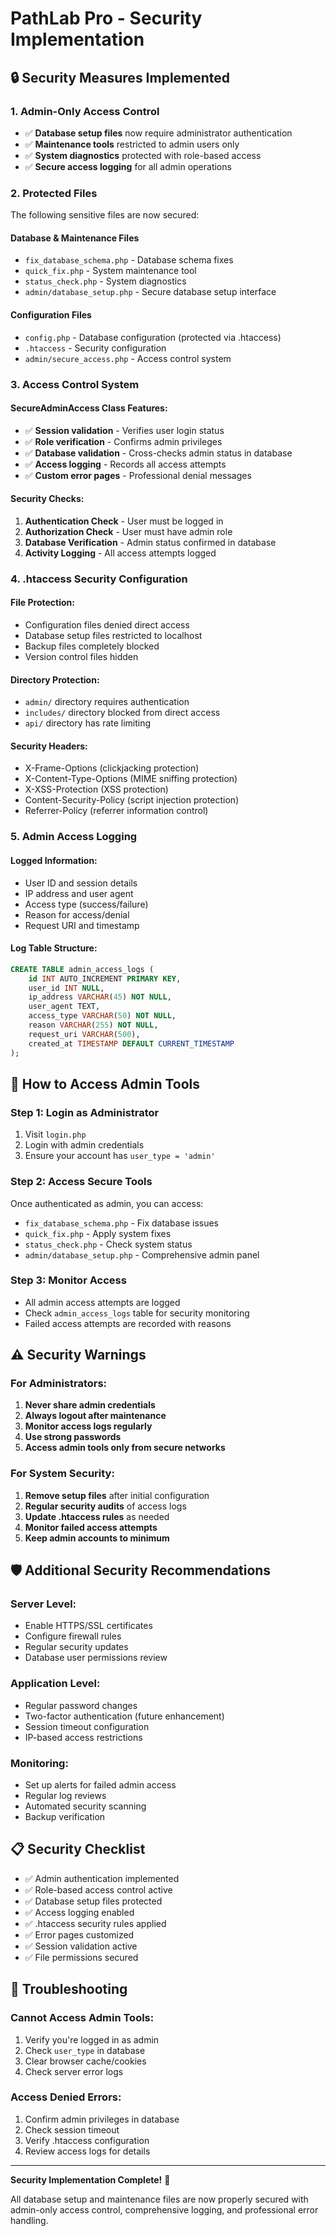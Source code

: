 # PathLab Pro - Security Implementation

## 🔒 **Security Measures Implemented**

### **1. Admin-Only Access Control**
- ✅ **Database setup files** now require administrator authentication
- ✅ **Maintenance tools** restricted to admin users only
- ✅ **System diagnostics** protected with role-based access
- ✅ **Secure access logging** for all admin operations

### **2. Protected Files**
The following sensitive files are now secured:

#### **Database & Maintenance Files**
- `fix_database_schema.php` - Database schema fixes
- `quick_fix.php` - System maintenance tool
- `status_check.php` - System diagnostics
- `admin/database_setup.php` - Secure database setup interface

#### **Configuration Files**
- `config.php` - Database configuration (protected via .htaccess)
- `.htaccess` - Security configuration
- `admin/secure_access.php` - Access control system

### **3. Access Control System**

#### **SecureAdminAccess Class Features:**
- ✅ **Session validation** - Verifies user login status
- ✅ **Role verification** - Confirms admin privileges
- ✅ **Database validation** - Cross-checks admin status in database
- ✅ **Access logging** - Records all access attempts
- ✅ **Custom error pages** - Professional denial messages

#### **Security Checks:**
1. **Authentication Check** - User must be logged in
2. **Authorization Check** - User must have admin role
3. **Database Verification** - Admin status confirmed in database
4. **Activity Logging** - All access attempts logged

### **4. .htaccess Security Configuration**

#### **File Protection:**
- Configuration files denied direct access
- Database setup files restricted to localhost
- Backup files completely blocked
- Version control files hidden

#### **Directory Protection:**
- `admin/` directory requires authentication
- `includes/` directory blocked from direct access
- `api/` directory has rate limiting

#### **Security Headers:**
- X-Frame-Options (clickjacking protection)
- X-Content-Type-Options (MIME sniffing protection)
- X-XSS-Protection (XSS protection)
- Content-Security-Policy (script injection protection)
- Referrer-Policy (referrer information control)

### **5. Admin Access Logging**

#### **Logged Information:**
- User ID and session details
- IP address and user agent
- Access type (success/failure)
- Reason for access/denial
- Request URI and timestamp

#### **Log Table Structure:**
```sql
CREATE TABLE admin_access_logs (
    id INT AUTO_INCREMENT PRIMARY KEY,
    user_id INT NULL,
    ip_address VARCHAR(45) NOT NULL,
    user_agent TEXT,
    access_type VARCHAR(50) NOT NULL,
    reason VARCHAR(255) NOT NULL,
    request_uri VARCHAR(500),
    created_at TIMESTAMP DEFAULT CURRENT_TIMESTAMP
);
```

## 🚀 **How to Access Admin Tools**

### **Step 1: Login as Administrator**
1. Visit `login.php`
2. Login with admin credentials
3. Ensure your account has `user_type = 'admin'`

### **Step 2: Access Secure Tools**
Once authenticated as admin, you can access:
- `fix_database_schema.php` - Fix database issues
- `quick_fix.php` - Apply system fixes
- `status_check.php` - Check system status
- `admin/database_setup.php` - Comprehensive admin panel

### **Step 3: Monitor Access**
- All admin access attempts are logged
- Check `admin_access_logs` table for security monitoring
- Failed access attempts are recorded with reasons

## ⚠️ **Security Warnings**

### **For Administrators:**
1. **Never share admin credentials**
2. **Always logout after maintenance**
3. **Monitor access logs regularly**
4. **Use strong passwords**
5. **Access admin tools only from secure networks**

### **For System Security:**
1. **Remove setup files** after initial configuration
2. **Regular security audits** of access logs
3. **Update .htaccess rules** as needed
4. **Monitor failed access attempts**
5. **Keep admin accounts to minimum**

## 🛡️ **Additional Security Recommendations**

### **Server Level:**
- Enable HTTPS/SSL certificates
- Configure firewall rules
- Regular security updates
- Database user permissions review

### **Application Level:**
- Regular password changes
- Two-factor authentication (future enhancement)
- Session timeout configuration
- IP-based access restrictions

### **Monitoring:**
- Set up alerts for failed admin access
- Regular log reviews
- Automated security scanning
- Backup verification

## 📋 **Security Checklist**

- ✅ Admin authentication implemented
- ✅ Role-based access control active
- ✅ Database setup files protected
- ✅ Access logging enabled
- ✅ .htaccess security rules applied
- ✅ Error pages customized
- ✅ Session validation active
- ✅ File permissions secured

## 🔧 **Troubleshooting**

### **Cannot Access Admin Tools:**
1. Verify you're logged in as admin
2. Check `user_type` in database
3. Clear browser cache/cookies
4. Check server error logs

### **Access Denied Errors:**
1. Confirm admin privileges in database
2. Check session timeout
3. Verify .htaccess configuration
4. Review access logs for details

---

**Security Implementation Complete!** 🎉

All database setup and maintenance files are now properly secured with admin-only access control, comprehensive logging, and professional error handling.